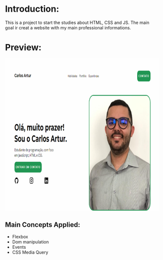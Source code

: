 # Introduction:

This is a project to start the studies about HTML, CSS and JS.
The main goal ir creat a website with my main professional informations.

# Preview:

<img src="https://github.com/carlosartur32/site-portfolio/blob/master/preview.png" height="500"/>

## Main Concepts Applied:

- Flexbox
- Dom manipulation
- Events
- CSS Media Query
